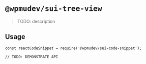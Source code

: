# `@wpmudev/sui-tree-view`

> TODO: description

## Usage

```
const reactCodeSnippet = require('@wpmudev/sui-code-snippet');

// TODO: DEMONSTRATE API
```

